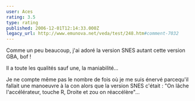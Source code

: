 ```yaml
---
user: Aces
rating: 3.5
type: rating
published: 2006-12-01T12:14:33.000Z
legacy_url: http://www.emunova.net/veda/test/248.htm#comment-7032
---
```

Comme un peu beaucoup, j'ai adoré la version SNES autant cette version GBA, bof !

Il a toute les qualités sauf une, la maniabilité...

Je ne compte même pas le nombre de fois où je me suis énervé parcequ'il fallait une manoeuvre à la con alors que la version SNES c'était : "On lâche l'accélérateur, touche R, Droite et zou on réaccélère"...